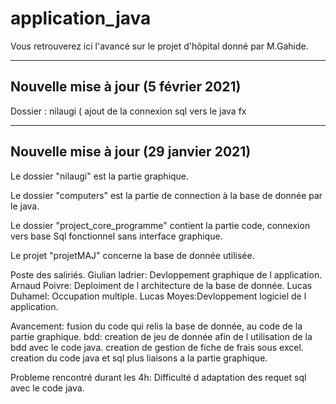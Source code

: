 # application_java
Vous retrouverez ici l'avancé sur le projet d'hôpital donné par M.Gahide.


---------------------------------------------------------------------------------------------------------------
Nouvelle mise à jour (5 février 2021)
---------------------------------------------------------------------------------------------------------------

Dossier : nilaugi ( ajout de la connexion sql vers le java fx


---------------------------------------------------------------------------------------------------------------
Nouvelle mise à jour (29 janvier 2021)
---------------------------------------------------------------------------------------------------------------

Le dossier "nilaugi" est la partie graphique. 

Le dossier "computers" est la partie de connection à la base de donnée par le java.

Le dossier "project_core_programme" contient la partie code, connexion vers base Sql fonctionnel sans interface graphique.

Le projet "projetMAJ" concerne la base de donnée utilisée.


Poste des saliriés.
Giulian ladrier: Devloppement graphique de l application.
Arnaud Poivre: Deploiment de l architecture de la base de donnée.
Lucas Duhamel: Occupation multiple.
Lucas Moyes:Devloppement logiciel de l application.

Avancement: fusion du code qui relis la base de donnée, au code de la partie graphique.
bdd: creation de jeu de donnée afin de l utilisation de la bdd avec le code java.
creation de gestion de fiche de frais sous excel.
creation du code java et sql plus liaisons a la partie graphique.

Probleme rencontré durant les 4h:
Difficulté d adaptation des requet sql avec le code java.
